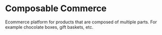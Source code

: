 # Composable Commerce

Ecommerce platform for products that are composed of multiple parts.
For example chocolate boxes, gift baskets, etc.
